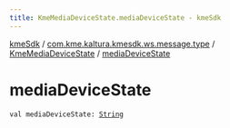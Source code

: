 ```yaml
---
title: KmeMediaDeviceState.mediaDeviceState - kmeSdk
---
```


[kmeSdk](../../index.html) / [com.kme.kaltura.kmesdk.ws.message.type](../index.html) / [KmeMediaDeviceState](index.html) / [mediaDeviceState](./media-device-state.html)

# mediaDeviceState

`val mediaDeviceState: `[`String`](https://kotlinlang.org/api/latest/jvm/stdlib/kotlin/-string/index.html)